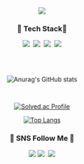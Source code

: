 <div align=center>
	<img src="https://capsule-render.vercel.app/api?type=slice&color=A52A2A&height=200&section=header&text=dain%20Github!&fontSize=60&fontColor=FACD87&rotate=15&fontAlign=70" />	
</div>

<h3 align="center"> 🐰 Tech Stack🐰 </h3>
<p align="center">
<img src="https://img.shields.io/badge/MySQL-4479A1?style=flat-square&logo=MySQL&logoColor=white"/>&nbsp
<img src="https://img.shields.io/badge/Springboot-6DB33F?style=flat-square&logo=Express&logoColor=white"/>&nbsp
<img src="https://img.shields.io/badge/Java-007396?style=flat&logo=Java&logoColor=white"/>&nbsp
<img src="https://img.shields.io/badge/Node.js-339933?style=flat-square&logo=Node.js&logoColor=white"/>
</p>

<br>
<br>


<div align=center>
	
![Anurag's GitHub stats](https://github-readme-stats.vercel.app/api?username=ryudain05&show_icons=true&theme=onedark)
	
</div>

<br>

<div align=center>

[![Solved.ac Profile](http://mazassumnida.wtf/api/v2/generate_badge?boj=dkdlsekdls)](https://solved.ac/dkdlsekdls/)

</div>



<div align="center">	

[![Top Langs](https://github-readme-stats.vercel.app/api/top-langs/?username=ryudain05&layout=compact)](https://github.com/anuraghazra/github-readme-stats)

</div>

<h3 align="center"> 💟 SNS Follow Me 💟 </h3>
<p align="center">
<a href="ryudain.tistory.com"><img src="https://img.shields.io/badge/Tistory-000000?style=flat-square&logo=Tistory&logoColor=white&link=ryudain.tistory.com"/></a>
<a href="https://www.instagram.com/ryudxin/"><img src="https://img.shields.io/badge/Instagram-E4405F?style=flat-square&logo=Instagram&logoColor=white&link=https://www.instagram.com/ryudxin/"/></a>&nbsp
<a href="mailto:dai97057@gmail.com"><img src="https://img.shields.io/badge/Gmail-d14836?style=flat-square&logo=Gmail&logoColor=white&link=dai97057@gmail.com"/></a>
</p>
</p>
